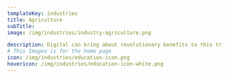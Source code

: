 ```yaml
---
templateKey: industries
title: Agriculture
subTitle: 
image: /img/industries/industry-agriculture.png

description: Digital can bring about revolutionary benefits to this trillion dollar industry worldwide. From IoT and digital platforms to the humble Whatsapp, the agriculture sector can benefit significantly from digital transformation.
# This Images is for the home page
icon: /img/industries/education-icon.png
hovericon: /img/industries/education-icon-white.png
---
```


